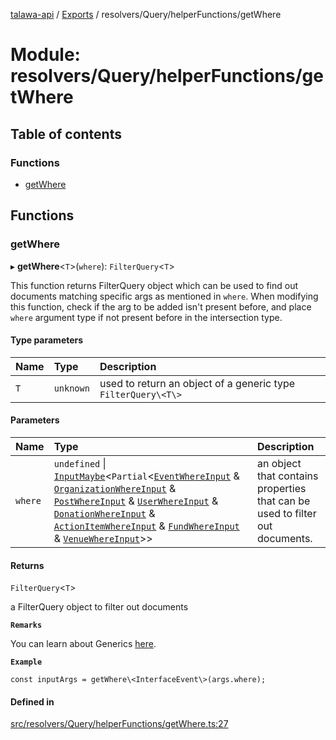 [talawa-api](../README.md) / [Exports](../modules.md) / resolvers/Query/helperFunctions/getWhere

# Module: resolvers/Query/helperFunctions/getWhere

## Table of contents

### Functions

- [getWhere](resolvers_Query_helperFunctions_getWhere.md#getwhere)

## Functions

### getWhere

▸ **getWhere**\<`T`\>(`where`): `FilterQuery`\<`T`\>

This function returns FilterQuery object which can be used to find out documents matching specific args as mentioned in `where`.
When modifying this function, check if the arg to be added isn't present before, and place `where` argument
type if not present before in the intersection type.

#### Type parameters

| Name | Type | Description |
| :------ | :------ | :------ |
| `T` | `unknown` | used to return an object of a generic type `FilterQuery\<T\>` |

#### Parameters

| Name | Type | Description |
| :------ | :------ | :------ |
| `where` | `undefined` \| [`InputMaybe`](types_generatedGraphQLTypes.md#inputmaybe)\<`Partial`\<[`EventWhereInput`](types_generatedGraphQLTypes.md#eventwhereinput) & [`OrganizationWhereInput`](types_generatedGraphQLTypes.md#organizationwhereinput) & [`PostWhereInput`](types_generatedGraphQLTypes.md#postwhereinput) & [`UserWhereInput`](types_generatedGraphQLTypes.md#userwhereinput) & [`DonationWhereInput`](types_generatedGraphQLTypes.md#donationwhereinput) & [`ActionItemWhereInput`](types_generatedGraphQLTypes.md#actionitemwhereinput) & [`FundWhereInput`](types_generatedGraphQLTypes.md#fundwhereinput) & [`VenueWhereInput`](types_generatedGraphQLTypes.md#venuewhereinput)\>\> | an object that contains properties that can be used to filter out documents. |

#### Returns

`FilterQuery`\<`T`\>

a FilterQuery object to filter out documents

**`Remarks`**

You can learn about Generics [here](https://www.typescriptlang.org/docs/handbook/2/generics.html).

**`Example`**

```
const inputArgs = getWhere\<InterfaceEvent\>(args.where);
```

#### Defined in

[src/resolvers/Query/helperFunctions/getWhere.ts:27](https://github.com/PalisadoesFoundation/talawa-api/blob/636e51c/src/resolvers/Query/helperFunctions/getWhere.ts#L27)
